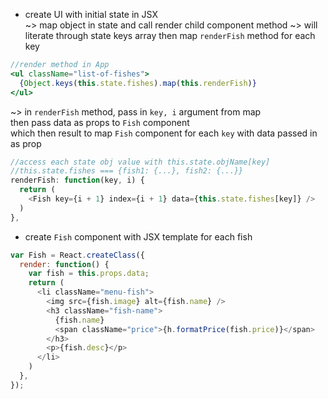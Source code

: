* create UI with initial state in JSX  
~> map object in state and call render child component method
~> will literate through state keys array then map `renderFish` method for each key   
```jsx
//render method in App
<ul className="list-of-fishes">
  {Object.keys(this.state.fishes).map(this.renderFish)}
</ul>
```

~> in `renderFish` method, pass in `key, i` argument from map  
then pass data as props to `Fish` component  
which then result to map `Fish` component for each `key` with data passed in as prop   
```js
//access each state obj value with this.state.objName[key]  
//this.state.fishes === {fish1: {...}, fish2: {...}} 
renderFish: function(key, i) {
  return (
    <Fish key={i + 1} index={i + 1} data={this.state.fishes[key]} />
  )
},
```

* create `Fish` component with JSX template for each fish  
```js
var Fish = React.createClass({
  render: function() {
    var fish = this.props.data;
    return (
      <li className="menu-fish">
        <img src={fish.image} alt={fish.name} />
        <h3 className="fish-name">
          {fish.name}
          <span className="price">{h.formatPrice(fish.price)}</span>
        </h3>
        <p>{fish.desc}</p>
      </li>
    )
  },
});
```